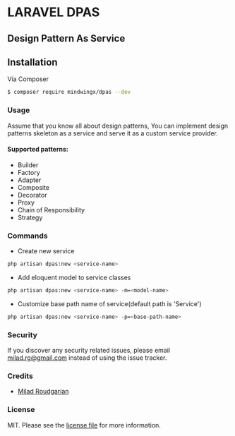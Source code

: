 # LARAVEL DPAS

## Design Pattern As Service

## Installation

Via Composer

``` bash
$ composer require mindwingx/dpas --dev
```

### Usage

Assume that you know all about design patterns, You can implement design patterns skeleton as a service and serve it as
a custom service provider.

#### Supported patterns:

- Builder
- Factory
- Adapter
- Composite
- Decorator
- Proxy
- Chain of Responsibility
- Strategy

### Commands

- Create new service

``` bash
php artisan dpas:new <service-name>
```

- Add eloquent model to service classes

``` bash
php artisan dpas:new <service-name> -m=<model-name>
```

- Customize base path name of service(default path is 'Service')

``` bash
php artisan dpas:new <service-name> -p=<base-path-name>
```

### Security

If you discover any security related issues, please email milad.rg@gmail.com instead of using the issue tracker.

### Credits

- [Milad Roudgarian][link-author]

### License

MIT. Please see the [license file](license.md) for more information.

[link-packagist]: https://packagist.org/packages/mindwingx/dpas

[link-downloads]: https://packagist.org/packages/mindwingx/dpas

[link-author]: https://github.com/mindwingx

